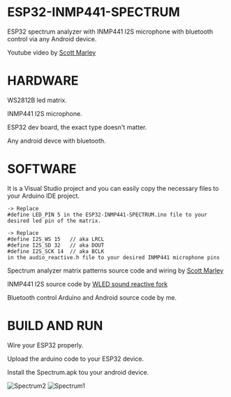 # ESP32-INMP441-SPECTRUM
ESP32 spectrum analyzer with INMP441 I2S microphone with bluetooth control via any Android device.

Youtube video by [Scott Marley](https://www.youtube.com/watch?v=9PEjvFkdpIE)

# HARDWARE
WS2812B led matrix.

INMP441 I2S microphone.

ESP32 dev board, the exact type doesn't matter.

Any android devce with bluetooth.

# SOFTWARE
It is a Visual Studio project and you can easily copy the necessary files to your Arduino IDE project.
    
    -> Replace
    #define LED_PIN 5 in the ESP32-INMP441-SPECTRUM.ino file to your desired led pin of the matrix.

    -> Replace
    #define I2S_WS 15   // aka LRCL
    #define I2S_SD 32   // aka DOUT
    #define I2S_SCK 14  // aka BCLK
    in the audio_reactive.h file to your desired INMP441 microphone pins

Spectrum analyzer matrix patterns source code and wiring by [Scott Marley](https://github.com/s-marley/ESP32-INMP441-Matrix-VU)

INMP441 I2S source code by [WLED sound reactive fork](https://github.com/atuline/WLED)

Bluetooth control Arduino and Android source code by me.

# BUILD AND RUN
Wire your ESP32 properly.

Upload the arduino code to your ESP32 device.

Install the Spectrum.apk tou your android device.

![Spectrum2](https://user-images.githubusercontent.com/61933721/123284117-ac32ba80-d514-11eb-8535-3f3880f1a3d9.png)
![Spectrum1](https://user-images.githubusercontent.com/61933721/123284133-afc64180-d514-11eb-88a6-4419e1215f16.png)


